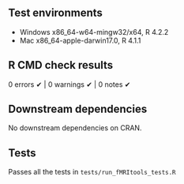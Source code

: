 ## Test environments

* Windows x86_64-w64-mingw32/x64, R 4.2.2
* Mac x86_64-apple-darwin17.0, R 4.1.1

## R CMD check results

0 errors ✔ | 0 warnings ✔ | 0 notes ✔

## Downstream dependencies

No downstream dependencies on CRAN.

## Tests

Passes all the tests in `tests/run_fMRItools_tests.R`
